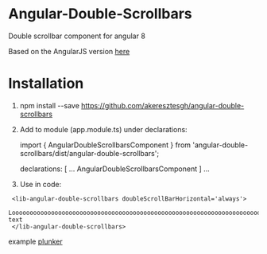 # Angular-Double-Scrollbars
Double scrollbar component for angular 8

Based on the AngularJS version [here](https://github.com/przno/double-scroll-bars)

# Installation 

1. npm install --save https://github.com/akeresztesgh/angular-double-scrollbars

2. Add to module (app.module.ts) under declarations: 

    import { AngularDoubleScrollbarsComponent } from 'angular-double-scrollbars/dist/angular-double-scrollbars';

    declarations: [
    ...
    AngularDoubleScrollbarsComponent
  ] ...

3. Use in code: 
```
 <lib-angular-double-scrollbars doubleScrollBarHorizontal='always'>
    Loooooooooooooooooooooooooooooooooooooooooooooooooooooooooooooooooooooooooooooooo text
 </lib-angular-double-scrollbars>
```

example [plunker](https://next.plnkr.co/edit/liGXeHHE7kQRbE5M)

